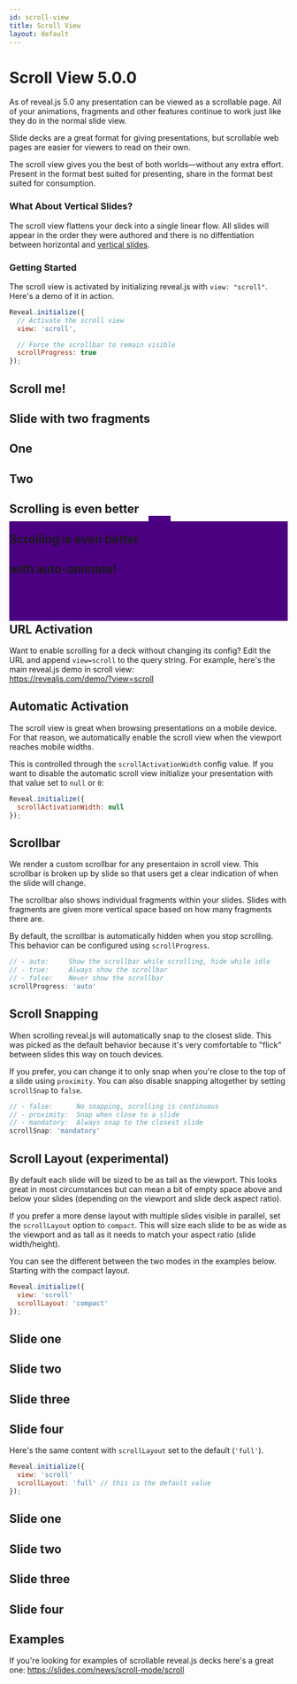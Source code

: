 ```yaml
---
id: scroll-view
title: Scroll View
layout: default
---
```


# Scroll View <span class="r-version-badge new">5.0.0</span>

As of reveal.js 5.0 any presentation can be viewed as a scrollable page. All of your animations, fragments and other features continue to work just like they do in the normal slide view.

Slide decks are a great format for giving presentations, but scrollable web pages are easier for viewers to read on their own.

The scroll view gives you the best of both worlds—without any extra effort. Present in the format best suited for presenting, share in the format best suited for consumption.

### What About Vertical Slides?
The scroll view flattens your deck into a single linear flow. All slides will appear in the order they were authored and there is no diffentiation between horizontal and [vertical slides](/vertical-slides).

### Getting Started

The scroll view is activated by initializing reveal.js with `view: "scroll"`. Here's a demo of it in action.
```js
Reveal.initialize({
  // Activate the scroll view
  view: 'scroll',

  // Force the scrollbar to remain visible
  scrollProgress: true
});
```
<div class="reveal reveal-example" data-config='{"view": "scroll", "scrollProgress": true}'>
  <div class="slides">
    <section>
      <h2>Scroll me!</h2>
    </section>
    <section data-background="indigo">
      <h2>Slide with two fragments</h2>
      <h2 class="fragment fade-left">One</h2>
      <h2 class="fragment fade-left">Two</h2>
    </section>
    <section data-auto-animate>
      <div style="position: relative">
        <h2 style="position: relative; z-index: 1; margin-bottom: 0;">Scrolling is even better</h2>
        <div data-id="box-1" style="position: absolute; top: 100%; left: 50%; width: 40px; height: 40px; background-color: indigo;"></div>
      </div>
    </section>
    <section data-auto-animate>
      <div style="position: relative">
        <h2 style="position: relative; z-index: 1; margin-bottom: 0;">Scrolling is even better</h2>
        <h2 style="position: relative; z-index: 1; margin-bottom: 0;">with auto-animate!</h2>
        <div data-id="box-1" style="position: absolute; top: -20px; left: 0; width: 100%; height: 180px; background-color: indigo;"></div>
      </div>
    </section>
    <section><h2>The end</h2></section>
  </div>
</div>

## URL Activation
Want to enable scrolling for a deck without changing its config? Edit the URL and append `view=scroll` to the query string. For example, here's the main reveal.js demo in scroll view:  
<https://revealjs.com/demo/?view=scroll>

## Automatic Activation

The scroll view is great when browsing presentations on a mobile device. For that reason, we automatically enable the scroll view when the viewport reaches mobile widths.

This is controlled through the `scrollActivationWidth` config value. If you want to disable the automatic scroll view initialize your presentation with that value set to `null` or `0`:
```js
Reveal.initialize({
  scrollActivationWidth: null
});
```

## Scrollbar

We render a custom scrollbar for any presentaion in scroll view. This scrollbar is broken up by slide so that users get a clear indication of when the slide will change.

The scrollbar also shows individual fragments within your slides. Slides with fragments are given more vertical space based on how many fragments there are.

By default, the scrollbar is automatically hidden when you stop scrolling. This behavior can be configured using `scrollProgress`.

```js
// - auto:     Show the scrollbar while scrolling, hide while idle
// - true:     Always show the scrollbar
// - false:    Never show the scrollbar
scrollProgress: 'auto'
```

## Scroll Snapping

When scrolling reveal.js will automatically snap to the closest slide. This was picked as the default behavior because it's very comfortable to "flick" between slides this way on touch devices.

If you prefer, you can change it to only snap when you're close to the top of a slide using `proximity`. You can also disable snapping altogether by setting `scrollSnap` to `false`.


```js
// - false:      No snapping, scrolling is continuous
// - proximity:  Snap when close to a slide
// - mandatory:  Always snap to the closest slide
scrollSnap: 'mandatory'
```


## Scroll Layout (experimental)

By default each slide will be sized to be as tall as the viewport. This looks great in most circumstances but can mean a bit of empty space above and below your slides (depending on the viewport and slide deck aspect ratio).

If you prefer a more dense layout with multiple slides visible in parallel, set the `scrollLayout` option to `compact`. This will size each slide to be as wide as the viewport and as tall as it needs to match your aspect ratio (slide width/height).

You can see the different between the two modes in the examples below. Starting with the compact layout.

```js
Reveal.initialize({
  view: 'scroll'
  scrollLayout: 'compact'
});
```
<div class="reveal reveal-example" data-config='{"view": "scroll", "width": 1000, "height": 300, "scrollLayout": "compact"}'>
  <div class="slides">
    <section>
      <h2>Slide one</h2>
    </section>
    <section data-background="indigo">
      <h2>Slide two</h2>
    </section>
    <section data-background="salmon">
      <h2>Slide three</h2>
    </section>
    <section data-background="indigo">
      <h2>Slide four</h2>
    </section>
  </div>
</div>

Here's the same content with `scrollLayout` set to the default (`'full'`).

```js
Reveal.initialize({
  view: 'scroll'
  scrollLayout: 'full' // this is the default value
});
```
<div class="reveal reveal-example" data-config='{"view": "scroll", "width": 1000, "height": 300, "scrollLayout": "full"}'>
  <div class="slides">
    <section>
      <h2>Slide one</h2>
    </section>
    <section data-background="indigo">
      <h2>Slide two</h2>
    </section>
    <section data-background="salmon">
      <h2>Slide three</h2>
    </section>
    <section data-background="indigo">
      <h2>Slide four</h2>
    </section>
  </div>
</div>

## Examples

If you're looking for examples of scrollable reveal.js decks here's a great one: https://slides.com/news/scroll-mode/scroll